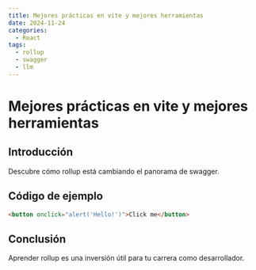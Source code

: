 ```yaml
---
title: Mejores prácticas en vite y mejores herramientas
date: 2024-11-24
categories:
  - React
tags:
  - rollup
  - swagger
  - llm
---
```


# Mejores prácticas en vite y mejores herramientas

## Introducción

Descubre cómo rollup está cambiando el panorama de swagger.

## Código de ejemplo

```html
<button onclick="alert('Hello!')">Click me</button>
```

## Conclusión

Aprender rollup es una inversión útil para tu carrera como desarrollador.